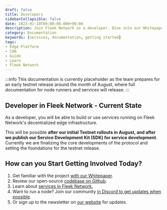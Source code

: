 ```yaml
---
draft: false
title: Developers
sidebarCollapsible: false
date: 2023-01-10T09:00:00.000+00:00
description: Join Fleek Network as a developer. Dive into our Whitepaper, Github, and SDK details. Stay updated with our newsletter and Discord community.
category: Documentation
keywords: [services, documentation, getting started]
tags:
- Edge Platform
- CDN
- Guide
- Learn
- Fleek Network
---
```


:::info
This documentation is currently placeholder as the team prepares for an early testnet release around the month of August, where full documentation for node runners and services will release.
:::

## Developer in Fleek Network - Current State

As a developer, you will be able to build or use services running on Fleek Network's decentralized edge infrastructure.

This will be possible **after our initial Testnet rollouts in August, and after we publish our Service Development Kit (SDK) for service development**. Currently we are finalizing the core developments of the protocol and setting the foundations for the testnet release.

## How can you Start Getting Involved Today?

1. Get familiar with the project [with our Whitepaper](https://whitepaper.fleek.network).
2. Review our open-source [codebase on Github](https://github.com/fleek-network/lightning/).
3. Learn about [services in Fleek Network.](./services.md)
3. Want to run a node? Join our community [in Discord to get updates when possible](https://discord.gg/fleekxyz).
4. Or sign up to the newsletter on [our website](https://fleek.network/) for updates.